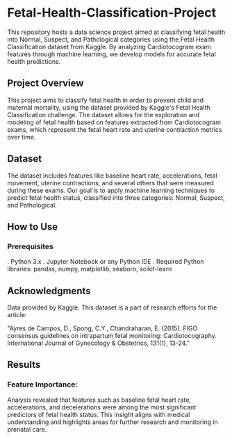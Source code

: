 # Fetal-Health-Classification-Project
This repository hosts a data science project aimed at classifying fetal health into Normal, Suspect, and Pathological categories using the Fetal Health Classification dataset from Kaggle. By analyzing Cardiotocogram exam features through machine learning, we develop models for accurate fetal health predictions.

## Project Overview
This project aims to classify fetal health in order to prevent child and maternal mortality, using the dataset provided by Kaggle's Fetal Health Classification challenge. The dataset allows for the exploration and modeling of fetal health based on features extracted from Cardiotocogram exams, which represent the fetal heart rate and uterine contraction metrics over time.

## Dataset
The dataset includes features like baseline heart rate, accelerations, fetal movement, uterine contractions, and several others that were measured during these exams. Our goal is to apply machine learning techniques to predict fetal health status, classified into three categories: Normal, Suspect, and Pathological.

## How to Use
### Prerequisites
. Python 3.x
. Jupyter Notebook or any Python IDE
. Required Python libraries: pandas, numpy, matplotlib, seaborn, scikit-learn

## Acknowledgments
Data provided by Kaggle. This dataset is a part of research efforts for the article:

"Ayres de Campos, D., Spong, C.Y., Chandraharan, E. (2015). FIGO consensus guidelines on intrapartum fetal monitoring: Cardiotocography. International Journal of Gynecology & Obstetrics, 131(1), 13-24."

## Results
### Feature Importance: 
 Analysis revealed that features such as baseline fetal heart rate, accelerations, and decelerations were among the most significant predictors of fetal health status. This insight aligns with medical understanding and highlights areas for further research and monitoring in prenatal care.
